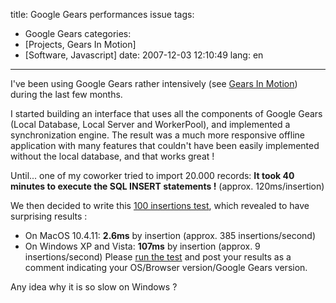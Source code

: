 title: Google Gears performances issue
tags:
- Google Gears
categories:
- [Projects, Gears In Motion]
- [Software, Javascript]
date: 2007-12-03 12:10:49
lang: en
---

I've been using Google Gears rather intensively (see [Gears In Motion](http://neyric.com/blog/running-demo-for-gears-in-motion)) during the last few months.

I started building an interface that uses all the components of Google Gears (Local Database, Local Server and WorkerPool), and implemented a synchronization engine. The result was a much more responsive offline application with many features that couldn't have been easily implemented without the local database, and that works great !

Until... one of my coworker tried to import 20.000 records: **It took 40 minutes to execute the SQL INSERT statements !** (approx. 120ms/insertion)

We then decided to write this [100 insertions test](http://www.neyric.com/files/ggperfs/index.html), which revealed to have surprising results :

*   On MacOS 10.4.11: **2.6ms** by insertion (approx. 385 insertions/second)
*   On Windows XP and Vista: **107ms** by insertion (approx. 9 insertions/second)
Please [run the test](http://www.neyric.com/files/ggperfs/index.html) and post your results as a comment indicating your OS/Browser version/Google Gears version.

Any idea why it is so slow on Windows ?